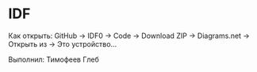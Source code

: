 # IDF 
Как открыть: GitHub -> IDF0 -> Code -> Download ZIP -> Diagrams.net -> Открыть из -> Это устройство...

Выполнил: Тимофеев Глеб 
